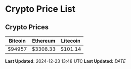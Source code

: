 # Crypto Price List

## Crypto Prices
| Bitcoin | Ethereum | Litecoin |
| ------- | -------- | -------- |
| $94957 | $3308.33 | $101.14 |
**Last Updated:** 2024-12-23 13:48 UTC
**Last Updated:** $DATE$
